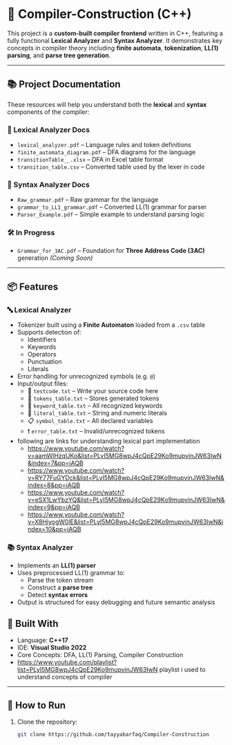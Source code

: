 # 🧠 Compiler-Construction (C++)

This project is a **custom-built compiler frontend** written in C++, featuring a fully functional **Lexical Analyzer** and **Syntax Analyzer**. It demonstrates key concepts in compiler theory including **finite automata**, **tokenization**, **LL(1) parsing**, and **parse tree generation**.

---

## 📚 Project Documentation

These resources will help you understand both the **lexical** and **syntax** components of the compiler:

### 📘 Lexical Analyzer Docs
- `lexical_analyzer.pdf` – Language rules and token definitions
- `finite_automata_diagram.pdf` – DFA diagrams for the language
- `transitionTable__.xlsx` – DFA in Excel table format
- `transition_table.csv` – Converted table used by the lexer in code

### 📘 Syntax Analyzer Docs
- `Raw_grammar.pdf` – Raw grammar for the language
- `grammar_to_LL1_grammar.pdf` – Converted LL(1) grammar for parser
- `Parser_Example.pdf` – Simple example to understand parsing logic

### 🛠️ In Progress
- `Grammar_for_3AC.pdf` – Foundation for **Three Address Code (3AC)** generation *(Coming Soon)*

---

## 📦 Features

### 🔤 Lexical Analyzer
- Tokenizer built using a **Finite Automaton** loaded from a `.csv` table
- Supports detection of:
  - Identifiers
  - Keywords
  - Operators
  - Punctuation
  - Literals
- Error handling for unrecognized symbols (e.g. `@`)
- Input/output files:
  - 📝 `testcode.txt` – Write your source code here
  - 🧠 `tokens_table.txt` – Stores generated tokens
  - 🧾 `keyword_table.txt` – All recognized keywords
  - 📌 `literal_table.txt` – String and numeric literals
  - 📋 `symbol_table.txt` – All declared variables
  - ❗ `error_table.txt` – Invalid/unrecognized tokens
- following are links for understanding lexical part implementation
    - https://www.youtube.com/watch?v=aamWlHzqUKo&list=PLyI5MG8wpJ4cQpE29Ko9mupvinJW63IwN&index=7&pp=iAQB
    - https://www.youtube.com/watch?v=RY77FuGYDck&list=PLyI5MG8wpJ4cQpE29Ko9mupvinJW63IwN&index=8&pp=iAQB
    - https://www.youtube.com/watch?v=eSX1LwYbzYQ&list=PLyI5MG8wpJ4cQpE29Ko9mupvinJW63IwN&index=9&pp=iAQB
    - https://www.youtube.com/watch?v=X8HiyogW0lE&list=PLyI5MG8wpJ4cQpE29Ko9mupvinJW63IwN&index=10&pp=iAQB

### 📚 Syntax Analyzer
- Implements an **LL(1) parser**
- Uses preprocessed LL(1) grammar to:
  - Parse the token stream
  - Construct a **parse tree**
  - Detect **syntax errors**
- Output is structured for easy debugging and future semantic analysis

## 🧰 Built With

- Language: **C++17**
- IDE: **Visual Studio 2022**
- Core Concepts: DFA, LL(1) Parsing, Compiler Construction
- https://www.youtube.com/playlist?list=PLyI5MG8wpJ4cQpE29Ko9mupvinJW63IwN playlist i used to understand concepts of compiler 

---

## 🚀 How to Run

1. Clone the repository:

   ```bash
   git clone https://github.com/tayyabarfaq/Compiler-Construction
